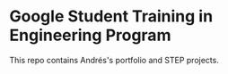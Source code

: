 # Google Student Training in Engineering Program

This repo contains Andrés's portfolio and STEP projects.
